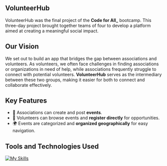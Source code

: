 ## VolunteerHub

VolunteerHub was the final project of the **Code for All_** bootcamp. This three-day project brought together teams of four to develop a platform aimed at creating a meaningful social impact.

## Our Vision
We set out to build an app that bridges the gap between associations and volunteers. As volunteers, we often face challenges in finding associations or organizations in need of help, while associations frequently struggle to connect with potential volunteers.
**VolunteerHub** serves as the intermediary between these two groups, making it easier for both to connect and collaborate effectively.

## Key Features
- 🏢 Associations can create and post **events**.
- 🙋 Volunteers can browse events and **register directly** for opportunities.
- 🌍 Events are categorized and **organized geographically** for easy navigation.

## Tools and Technologies Used


[![My Skills](https://skillicons.dev/icons?i=javascript,css,html)](https://skillicons.dev)
